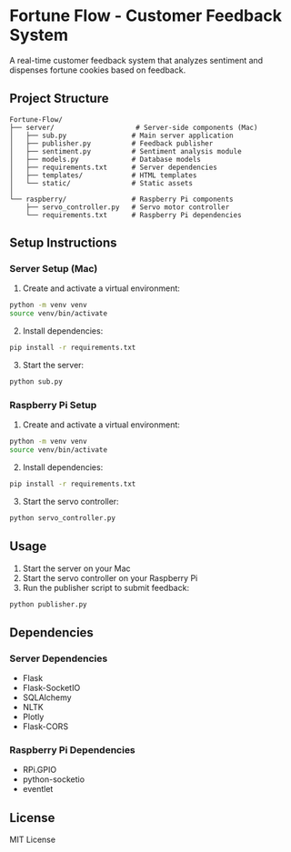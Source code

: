 # Fortune Flow - Customer Feedback System

A real-time customer feedback system that analyzes sentiment and dispenses fortune cookies based on feedback.

## Project Structure

```
Fortune-Flow/
├── server/                    # Server-side components (Mac)
│   ├── sub.py                # Main server application
│   ├── publisher.py          # Feedback publisher
│   ├── sentiment.py          # Sentiment analysis module
│   ├── models.py             # Database models
│   ├── requirements.txt      # Server dependencies
│   ├── templates/            # HTML templates
│   └── static/               # Static assets
│
└── raspberry/                # Raspberry Pi components
    ├── servo_controller.py   # Servo motor controller
    └── requirements.txt      # Raspberry Pi dependencies
```

## Setup Instructions

### Server Setup (Mac)

1. Create and activate a virtual environment:
```bash
python -m venv venv
source venv/bin/activate
```

2. Install dependencies:
```bash
pip install -r requirements.txt
```

3. Start the server:
```bash
python sub.py
```

### Raspberry Pi Setup

1. Create and activate a virtual environment:
```bash
python -m venv venv
source venv/bin/activate
```

2. Install dependencies:
```bash
pip install -r requirements.txt
```

3. Start the servo controller:
```bash
python servo_controller.py
```

## Usage

1. Start the server on your Mac
2. Start the servo controller on your Raspberry Pi
3. Run the publisher script to submit feedback:
```bash
python publisher.py
```

## Dependencies

### Server Dependencies
- Flask
- Flask-SocketIO
- SQLAlchemy
- NLTK
- Plotly
- Flask-CORS

### Raspberry Pi Dependencies
- RPi.GPIO
- python-socketio
- eventlet

## License

MIT License 